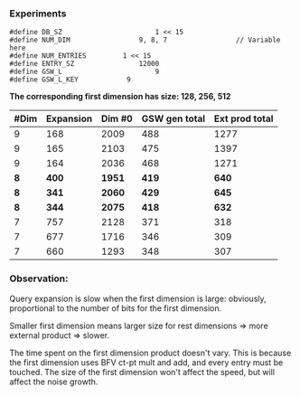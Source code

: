 ### Experiments

```
#define DB_SZ       				1 << 15    
#define NUM_DIM     			9, 8, 7					// Variable here
#define NUM_ENTRIES 		1 << 15
#define ENTRY_SZ    			12000
#define GSW_L       				9
#define GSW_L_KEY  			 9
```

**The corresponding first dimension has size: 128, 256, 512**

| #Dim  | Expansion | Dim #0   | GSW gen total | Ext prod total |
| ----- | --------- | -------- | ------------- | -------------- |
| 9     | 168       | 2009     | 488           | 1277           |
| 9     | 165       | 2103     | 475           | 1397           |
| 9     | 164       | 2036     | 468           | 1271           |
| **8** | **400**   | **1951** | **419**       | **640**        |
| **8** | **341**   | **2060** | **429**       | **645**        |
| **8** | **344**   | **2075** | **418**       | **632**        |
| 7     | 757       | 2128     | 371           | 318            |
| 7     | 677       | 1716     | 346           | 309            |
| 7     | 660       | 1293     | 348           | 307            |



### Observation: 

Query expansion is slow when the first dimension is large: obviously, proportional to the number of bits for the first dimension.

Smaller first dimension means larger size for rest dimensions $\Rightarrow$ more external product $\Rightarrow$ slower.

The time spent on the first dimension product doesn't vary. This is because the first dimension uses BFV ct-pt mult and add, and every entry must be touched. The size of the first dimension won't affect the speed, but will affect the noise growth. 

